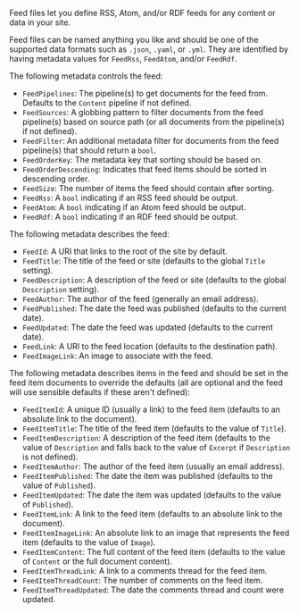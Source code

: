 Feed files let you define RSS, Atom, and/or RDF feeds for any content or data in your site.

Feed files can be named anything you like and should be one of the supported data formats such as `.json`, `.yaml`, or `.yml`. They are identified by having metadata values for `FeedRss`, `FeedAtom`, and/or `FeedRdf`.

The following metadata controls the feed:

- `FeedPipelines`: The pipeline(s) to get documents for the feed from. Defaults to the `Content` pipeline if not defined.
- `FeedSources`: A globbing pattern to filter documents from the feed pipeline(s) based on source path (or all documents from the pipeline(s) if not defined).
- `FeedFilter`: An additional metadata filter for documents from the feed pipeline(s) that should return a `bool`.
- `FeedOrderKey`: The metadata key that sorting should be based on.
- `FeedOrderDescending`: Indicates that feed items should be sorted in descending order.
- `FeedSize`: The number of items the feed should contain after sorting.
- `FeedRss`: A `bool` indicating if an RSS feed should be output.
- `FeedAtom`: A `bool` indicating if an Atom feed should be output.
- `FeedRdf`: A `bool` indicating if an RDF feed should be output.

The following metadata describes the feed:

- `FeedId`: A URI that links to the root of the site by default.
- `FeedTitle`: The title of the feed or site (defaults to the global `Title` setting).
- `FeedDescription`: A description of the feed or site (defaults to the global `Description` setting).
- `FeedAuthor`: The author of the feed (generally an email address).
- `FeedPublished`: The date the feed was published (defaults to the current date).
- `FeedUpdated`: The date the feed was updated (defaults to the current date).
- `FeedLink`: A URI to the feed location (defaults to the destination path).
- `FeedImageLink`: An image to associate with the feed.

The following metadata describes items in the feed and should be set in the feed item documents to override the defaults (all are optional and the feed will use sensible defaults if these aren't defined):

- `FeedItemId`: A unique ID (usually a link) to the feed item (defaults to an absolute link to the document).
- `FeedItemTitle`: The title of the feed item (defaults to the value of `Title`).
- `FeedItemDescription`: A description of the feed item (defaults to the value of `Description` and falls back to the value of `Excerpt` if `Description` is not defined).
- `FeedItemAuthor`: The author of the feed item (usually an email address).
- `FeedItemPublished`: The date the item was published (defaults to the value of `Published`).
- `FeedItemUpdated`: The date the item was updated (defaults to the value of `Published`).
- `FeedItemLink`: A link to the feed item (defaults to an absolute link to the document).
- `FeedItemImageLink`: An absolute link to an image that represents the feed item (defaults to the value of `Image`).
- `FeedItemContent`: The full content of the feed item (defaults to the value of `Content` or the full document content).
- `FeedItemThreadLink`: A link to a comments thread for the feed item.
- `FeedItemThreadCount`: The number of comments on the feed item.
- `FeedItemThreadUpdated`: The date the comments thread and count were updated.